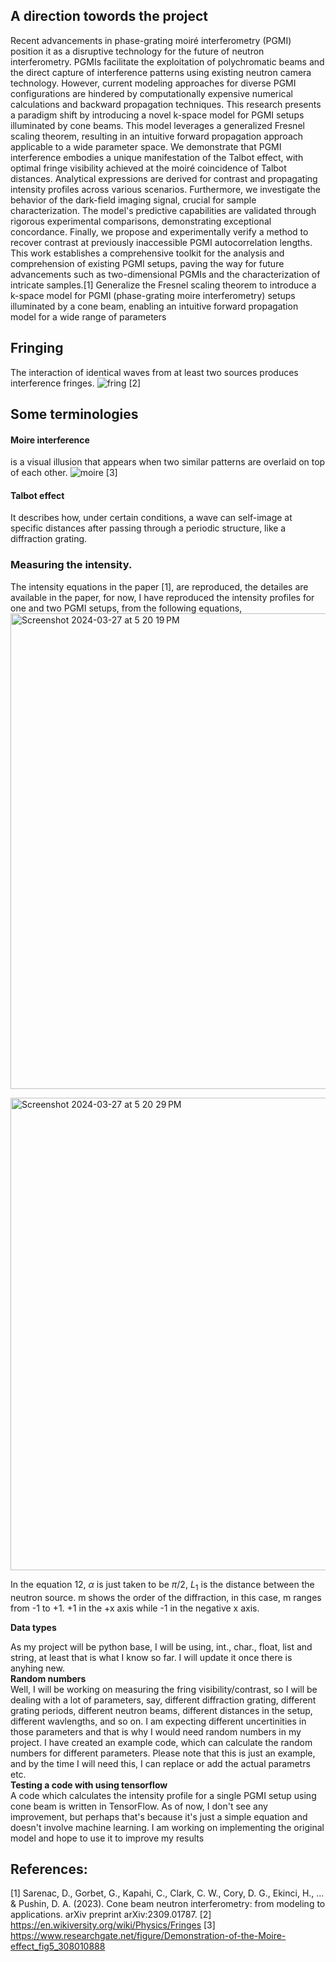 ## A direction towords the project
Recent advancements in phase-grating moiré interferometry (PGMI) position it as a disruptive technology for the future of neutron interferometry. PGMIs facilitate the exploitation of polychromatic beams and the direct capture of interference patterns using existing neutron camera technology. However, current modeling approaches for diverse PGMI configurations are hindered by computationally expensive numerical calculations and backward propagation techniques. This research presents a paradigm shift by introducing a novel k-space model for PGMI setups illuminated by cone beams. This model leverages a generalized Fresnel scaling theorem, resulting in an intuitive forward propagation approach applicable to a wide parameter space. We demonstrate that PGMI interference embodies a unique manifestation of the Talbot effect, with optimal fringe visibility achieved at the moiré coincidence of Talbot distances. Analytical expressions are derived for contrast and propagating intensity profiles across various scenarios. Furthermore, we investigate the behavior of the dark-field imaging signal, crucial for sample characterization. The model's predictive capabilities are validated through rigorous experimental comparisons, demonstrating exceptional concordance. Finally, we propose and experimentally verify a method to recover contrast at previously inaccessible PGMI autocorrelation lengths. This work establishes a comprehensive toolkit for the analysis and comprehension of existing PGMI setups, paving the way for future advancements such as two-dimensional PGMIs and the characterization of intricate samples.[1]
Generalize the Fresnel scaling theorem to introduce a k-space model for PGMI (phase-grating moire interferometry) setups illuminated by a cone beam, enabling an intuitive forward propagation model for a wide range of parameters 

## Fringing
 The interaction of identical waves from at least two sources produces interference fringes.
 ![fring](https://github.com/ubsuny/MLFringe-Contrast-CP2P2024/assets/13534352/ac2ff89a-4404-4641-b648-8f20a9bb644c) [2]
## Some terminologies
#### Moire interference
is a visual illusion that appears when two similar patterns are overlaid on top of each other.
![moire](https://github.com/ubsuny/MLFringe-Contrast-CP2P2024/assets/13534352/08368897-2258-4ca5-ad12-61a729a9ec67) [3]

#### Talbot effect
It describes how, under certain conditions, a wave can self-image at specific distances after passing through a periodic structure, like a diffraction grating.
### Measuring the intensity.
The intensity equations in the paper [1], are reproduced, the detailes are available in the paper, for now, I have reproduced the intensity profiles for one and two PGMI setups, from the following equations,
<img width="761" alt="Screenshot 2024-03-27 at 5 20 19 PM" src="https://github.com/ubsuny/MLFringe-Contrast-CP2P2024/assets/13534352/79308403-59da-4877-aab8-cfae1d4207db">

<img width="756" alt="Screenshot 2024-03-27 at 5 20 29 PM" src="https://github.com/ubsuny/MLFringe-Contrast-CP2P2024/assets/13534352/de3723fa-06a8-4330-8581-a00f04e64872">


In the equation 12, $\alpha$ is just taken to be $\pi/2$, $L_1$ is the distance between the neutron source. m shows the order of the diffraction, in this case, m ranges from -1 to +1. +1 in the +x axis while -1 in the negative x axis. 






**Data types** <br>

As my project will be python base, I will be using, int., char., float, list and string, at least that is what I know so far. I will update it once there is anyhing new. <br>
**Random numbers** <br>
Well, I will be working on measuring the fring visibility/contrast, so I will be dealing with a lot of parameters, say, different diffraction grating, different grating periods, different neutron beams, different distances in the setup, different wavlengths, and so on. I am expecting different uncertinities in those parameters and that is why I would need random numbers in my project. 
I have created an example code, which can calculate the random numbers for different parameters. Please note that this is just an example, and by the time I will need this, I can replace or add the actual parametrs etc. <br>
**Testing a code with using tensorflow** <br>
A code which calculates the intensity profile for a single PGMI setup using cone beam is written in TensorFlow. As of now, I don't see any improvement, but perhaps that's because it's just a simple equation and doesn't involve machine learning. I am working on implementing the original model and hope to use it to improve my results




## References:
[1] Sarenac, D., Gorbet, G., Kapahi, C., Clark, C. W., Cory, D. G., Ekinci, H., ... & Pushin, D. A. (2023). Cone beam neutron interferometry: from modeling to applications. arXiv preprint arXiv:2309.01787.
[2] https://en.wikiversity.org/wiki/Physics/Fringes
[3] https://www.researchgate.net/figure/Demonstration-of-the-Moire-effect_fig5_308010888
